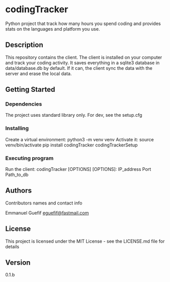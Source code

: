 # codingTracker
Python project that track how many hours you spend coding and provides stats
on the languages and platform you use.

## Description
This repository contains the client.
The client is installed on your computer and track your coding activity. It
saves everything in a sqlite3 database in data/database.db by default.
If it can, the client sync the data with the server and erase the local data.

## Getting Started

### Dependencies
The project uses standard library only. For dev, see the setup.cfg

### Installing
Create a virtual environment: python3 -m venv venv
Activate it: source venv/bin/activate
pip install codingTracker
codingTrackerSetup

### Executing program
Run the client: codingTracker [OPTIONS]
[OPTIONS]: IP_address Port Path_to_db

## Authors

Contributors names and contact info

Emmanuel Guefif
eguefif@fastmail.com

## License

This project is licensed under the MIT License - see the LICENSE.md file for details

## Version
0.1.b
